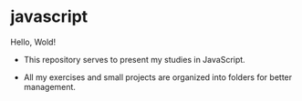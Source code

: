 # javascript
 
Hello, Wold!
- This repository serves to present my studies in JavaScript.

- All my exercises and small projects are organized into folders for better management.
